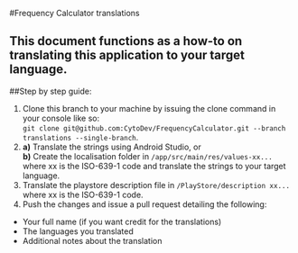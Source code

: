 #Frequency Calculator translations

This document functions as a how-to on translating this application to your target language.
  ---
##Step by step guide:
1. Clone this branch to your machine by issuing the clone command in your console like so:  
  `git clone git@github.com:CytoDev/FrequencyCalculator.git --branch translations --single-branch`.
2. __a)__ Translate the strings using Android Studio, or  
   __b)__ Create the localisation folder in `/app/src/main/res/values-xx...` where xx is the ISO-639-1 code and translate the strings to your target language.
3. Translate the playstore description file in `/PlayStore/description xx...` where xx is the ISO-639-1 code.
4. Push the changes and issue a pull request detailing the following:
 - Your full name (if you want credit for the translations)
 - The languages you translated
 - Additional notes about the translation
